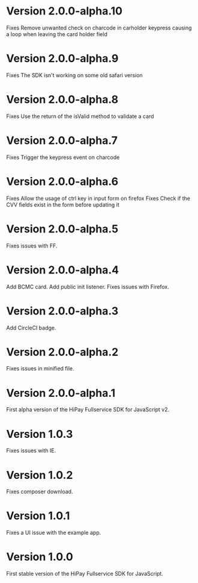 # Version 2.0.0-alpha.10
Fixes Remove unwanted check on charcode in carholder keypress causing a loop when leaving the card holder field

# Version 2.0.0-alpha.9
Fixes The SDK isn't working on some old safari version

# Version 2.0.0-alpha.8
Fixes Use the return of the isValid method to validate a card

# Version 2.0.0-alpha.7
Fixes Trigger the keypress event on charcode

# Version 2.0.0-alpha.6
Fixes Allow the usage of ctrl key in input form on firefox
Fixes Check if the CVV fields exist in the form before updating it

# Version 2.0.0-alpha.5
Fixes issues with FF.

# Version 2.0.0-alpha.4
Add BCMC card.
Add public init listener.
Fixes issues with Firefox.

# Version 2.0.0-alpha.3
Add CircleCI badge.

# Version 2.0.0-alpha.2
Fixes issues in minified file.

# Version 2.0.0-alpha.1
First alpha version of the HiPay Fullservice SDK for JavaScript v2.

# Version 1.0.3
Fixes issues with IE.

# Version 1.0.2
Fixes composer download.

# Version 1.0.1
Fixes a UI issue with the example app.

# Version 1.0.0
First stable version of the HiPay Fullservice SDK for JavaScript.

